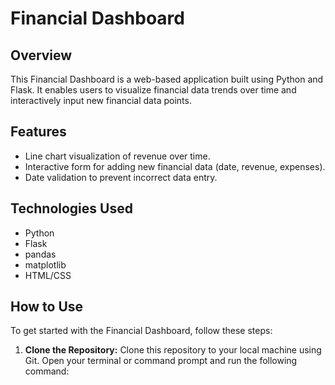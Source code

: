 # Financial Dashboard

## Overview
This Financial Dashboard is a web-based application built using Python and Flask. It enables users to visualize financial data trends over time and interactively input new financial data points.

## Features
- Line chart visualization of revenue over time.
- Interactive form for adding new financial data (date, revenue, expenses).
- Date validation to prevent incorrect data entry.

## Technologies Used
[//]: # (List the programming languages, frameworks, libraries, and tools used in your project.)
- Python
- Flask
- pandas
- matplotlib
- HTML/CSS

## How to Use

To get started with the Financial Dashboard, follow these steps:

1. **Clone the Repository:** Clone this repository to your local machine using Git. Open your terminal or command prompt and run the following command:

